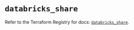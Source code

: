 # `databricks_share`

Refer to the Terraform Registry for docs: [`databricks_share`](https://registry.terraform.io/providers/databricks/databricks/1.55.0/docs/resources/share).
